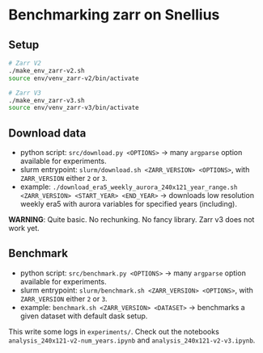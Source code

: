 # Benchmarking zarr on Snellius

## Setup 

```bash
# Zarr V2
./make_env_zarr-v2.sh
source env/venv_zarr-v2/bin/activate

# Zarr V3
./make_env_zarr-v3.sh
source env/venv_zarr-v3/bin/activate
```

## Download data
- python script: `src/download.py <OPTIONS>` -> many `argparse` option available for experiments. 
- slurm entrypoint: `slurm/download.sh <ZARR_VERSION> <OPTIONS>`, with `ZARR_VERSION` either `2` or `3`.
- example: `./download_era5_weekly_aurora_240x121_year_range.sh <ZARR_VERSION> <START_YEAR> <END_YEAR>` -> downloads low resolution weekly era5 with aurora variables for specified years (including).

**WARNING**: Quite basic. No rechunking. No fancy library. Zarr v3 does not work yet. 

## Benchmark 
- python script: `src/benchmark.py <OPTIONS>` -> many `argparse` option available for experiments. 
- slurm entrypoint: `slurm/benchmark.sh <ZARR_VERSION> <OPTIONS>`, with `ZARR_VERSION` either `2` or `3`.
- example: `benchmark.sh <ZARR_VERSION> <DATASET>` -> benchmarks a given dataset with default dask setup.

This write some logs in `experiments/`. Check out the notebooks `analysis_240x121-v2-num_years.ipynb` and `analysis_240x121-v2-v3.ipynb`.
